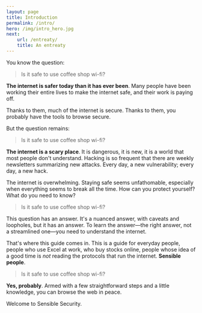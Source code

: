 ```yaml
---
layout: page
title: Introduction
permalink: /intro/
hero: /img/intro_hero.jpg
next:
    url: /entreaty/
    title: An entreaty
---
```


<!-- [hero image: Alice and Bob waiting in a coffee shop and literally everyone else is a stereotypical "hacker" in a trench coat] -->

You know the question:

> Is it safe to use coffee shop wi-fi?

**The internet is safer today than it has ever been**. Many people have been working their entire lives to make the internet safe, and their work is paying off.

Thanks to them, much of the internet is secure. Thanks to them, you probably have the tools to browse secure.

But the question remains:

> Is it safe to use coffee shop wi-fi?

**The internet is a scary place**. It is dangerous, it is new, it is a world that most people don't understand. Hacking is so frequent that there are weekly newsletters summarizing new attacks. Every day, a new vulnerability; every day, a new  hack.

The internet is overwhelming. Staying safe seems unfathomable, especially when everything seems to break all the time. How can you protect yourself? What do you need to know?

> Is it safe to use coffee shop wi-fi?

This question has an answer. It's a nuanced answer, with caveats and loopholes, but it has an answer. To learn the answer—the right answer, not a streamlined one—you need to understand the internet.

That's where this guide comes in. This is a guide for everyday people, people who use Excel at work, who buy stocks online, people whose idea of a good time is *not* reading the protocols that run the internet. **Sensible people**.

> Is it safe to use coffee shop wi-fi?

**Yes, probably**. Armed with a few straightforward steps and a little knowledge, you can browse the web in peace.

Welcome to Sensible Security.

<!-- 
## Staying safe on the internet

**It is possible to stay safe on the internet**. In fact, armed with a few straightforward steps and a little knowledge, you can browse the web in peace.

When you access secure websites on a secure computer, your traffic is automatically encrypted with some of the most well-tested security in the world.

**Public Wi-Fi has a unique set of dangers**, especially if your device is misconfigured or infected with a virus, but many of these dangers don't go away on private networks or with VPNs. These "mitigation strategies" provide certain security guarantees, but they are often redundant and are not the most effective steps you can take.

If you can guarantee your computer is healthy and your connection is secure---and it's pretty straightforward to check---you can use open Wi-Fi in peace.
 -->